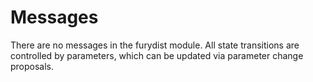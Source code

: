 <!--
order: 3
-->

# Messages

There are no messages in the furydist module. All state transitions are controlled by parameters, which can be updated via parameter change proposals.
